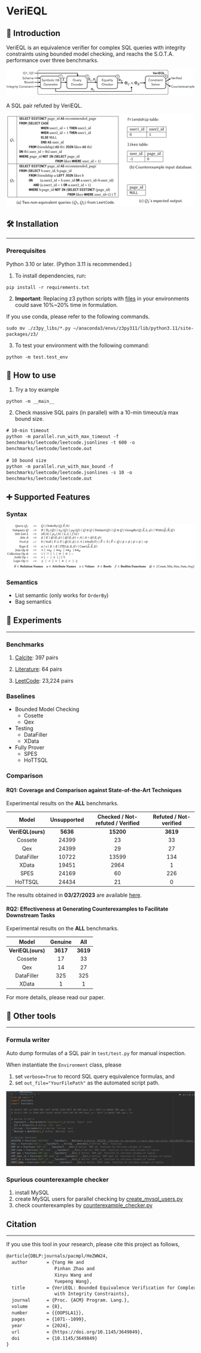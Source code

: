 VeriEQL
=======

## 📝 Introduction

VeriEQL is an equivalence verifier for complex SQL queries with integrity constraints using bounded model checking, and
reachs the S.O.T.A. performance over three benchmarks.

![An example checked by VeriEQL.](__figures__/overview.png)

A SQL pair refuted by VeriEQL.

![An example checked by VeriEQL.](__figures__/example.png)

## 🛠️ Installation

------------------

### Prerequisites

Python 3.10 or later. (Python 3.11 is recommended.)

1) To install dependencies, run:

```shell
pip install -r requirements.txt
```

2) **Important**: Replacing z3 python scripts with [files](./z3py_libs) in your environments could save 10%~20% time in formulation.

If you use conda, please refer to the following commands.

```shell
sudo mv ./z3py_libs/*.py ~/anaconda3/envs/z3py311/lib/python3.11/site-packages/z3/
```

3) To test your environment with the following command:
```shell
python -m test.test_env
```

## 🔖 How to use

1) Try a toy example

```shell
python -m __main__
```

2) Check massive SQL pairs (in parallel) with a 10-min timeout/a max bound size.

```shell
# 10-min timeout
python -m parallel.run_with_max_timeout -f benchmarks/leetcode/leetcode.jsonlines -t 600 -o benchmarks/leetcode/leetcode.out

# 10 bound size
python -m parallel.run_with_max_bound -f benchmarks/leetcode/leetcode.jsonlines -s 10 -o benchmarks/leetcode/leetcode.out
```

## ➕ Supported Features

### Syntax

![Syntax of SQL queries.](__figures__/grammar.png)

### Semantics

- List semantic (only works for `OrderBy`)
- Bag semantics

## 🐎 Experiments

-----------------

### Benchmarks

1) [Calcite](./benchmarks/calcite2): 397 pairs

2) [Literature](./benchmarks/literature): 64 pairs

3) [LeetCode](./benchmarks/leetcode): 23,224 pairs

### Baselines

- Bounded Model Checking
    - Cosette
    - Qex
- Testing
    - DataFiller
    - XData
- Fully Prover
    - SPES
    - HoTTSQL

### Comparison

#### RQ1: Coverage and Comparison against State-of-the-Art Techniques

Experimental results on the **ALL** benchmarks.

|       Model       | Unsupported | Checked / Not-refuted / Verified | Refuted / Not-verified |
|:-----------------:|:-----------:|:--------------------------------:|:----------------------:|
| **VeriEQL(ours)** |  **5636**   |            **15200**             |        **3619**        |
|      Cossete      |    24399    |                23                |           33           |
|        Qex        |    24399    |                29                |           27           |
|    DataFiller     |    10722    |              13599               |          134           |
|       XData       |    19451    |               2964               |           1            |
|       SPES        |    24169    |                60                |          226           |
|      HoTTSQL      |    24434    |                21                |           0            |

The results obtained in **03/27/2023** are available [here](experiments/2023_03_27).

#### RQ2: Effectiveness at Generating Counterexamples to Facilitate Downstream Tasks

Experimental results on the **ALL** benchmarks.

|       Model       | Genuine  |   All    |
|:-----------------:|:--------:|:--------:|
| **VeriEQL(ours)** | **3617** | **3619** |
|      Cossete      |    17    |    33    |
|        Qex        |    14    |    27    |
|    DataFiller     |   325    |   325    |
|       XData       |    1     |    1     |

For more details, please read our paper.


## 🔧 Other tools

--------------

### Formula writer

Auto dump formulas of a SQL pair in `test/test.py` for manual inspection.

When instantiate the `Environment` class, please

1) set `verbose=True` to record SQL query equivalence formulas, and
2) set `out_file="YourFilePath"` as the automated script path.

![Autogenerated Code Script](__figures__/automation.png)

### Spurious counterexample checker

1) install MySQL
2) create MySQL users for parallel checking by [create_mysql_users.py](dbms_checker/create_mysql_users.py)
3) check counterexamples by [counterexample_checker.py](dbms_checker/counterexample_checker.py)

## Citation

-----------

If you use this tool in your research, please cite this project as follows,

```latex
@article{DBLP:journals/pacmpl/HeZWW24,
  author       = {Yang He and
                  Pinhan Zhao and
                  Xinyu Wang and
                  Yuepeng Wang},
  title        = {VeriEQL: Bounded Equivalence Verification for Complex {SQL} Queries
                  with Integrity Constraints},
  journal      = {Proc. {ACM} Program. Lang.},
  volume       = {8},
  number       = {{OOPSLA1}},
  pages        = {1071--1099},
  year         = {2024},
  url          = {https://doi.org/10.1145/3649849},
  doi          = {10.1145/3649849}
}
```
